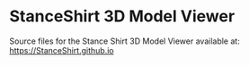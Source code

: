 # StanceShirt 3D Model Viewer
Source files for the Stance Shirt 3D Model Viewer available at: https://StanceShirt.github.io 
